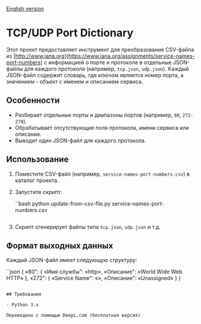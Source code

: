 [English version](README.md)

# TCP/UDP Port Dictionary

Этот проект предоставляет инструмент для преобразования CSV-файла из [http://www.iana.org](https://www.iana.org/assignments/service-names-port-numbers) с информацией о порте и протоколе в отдельные JSON-файлы для каждого протокола (например, `tcp.json`, `udp.json`). Каждый JSON-файл содержит словарь, где ключом является номер порта, а значением - объект с именем и описанием сервиса.

## Особенности

- Разбирает отдельные порты и диапазоны портов (например, `80`, `272-279`).
- Обрабатывает отсутствующие поля протокола, имени сервиса или описания.
- Выводит один JSON-файл для каждого протокола.

## Использование

1. Поместите CSV-файл (например, `service-names-port-numbers.csv`) в каталог проекта.
2. Запустите скрипт:

   ``bash
   python update-from-csv-file.py service-names-port-numbers.csv
   ```

3. Скрипт сгенерирует файлы типа `tcp.json`, `udp.json` и т.д.

## Формат выходных данных

Каждый JSON-файл имеет следующую структуру:

``json
{
  «80": {
    «Имя службы": «http»,
    «Описание": «World Wide Web HTTP»
  },
  «272": {
    «Service Name": «»,
    «Описание": «Unassigned»
  }
}
```

## Требования

- Python 3.x

Переведено с помощью DeepL.com (бесплатная версия)
